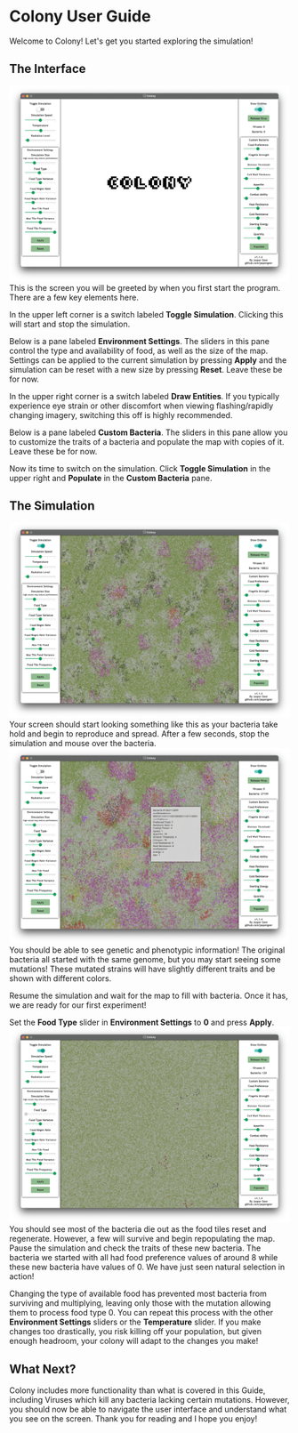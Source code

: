 # Colony User Guide

Welcome to Colony! Let's get you started exploring the simulation!

## The Interface
![](interface.png)
This is the screen you will be greeted by when you first start the program. There are a few key elements here.

In the upper left corner is a switch labeled **Toggle Simulation**. Clicking this will start and stop the simulation.

Below is a pane labeled **Environment Settings**. The sliders in this pane control the type and availability of food, as
well as the size of the map. Settings can be applied to the current simulation by pressing **Apply** and the simulation
can be reset with a new size by pressing **Reset**. Leave these be for now.

In the upper right corner is a switch labeled **Draw Entities**. If you typically experience eye strain or other
discomfort when viewing flashing/rapidly changing imagery, switching this off is highly recommended.

Below is a pane labeled **Custom Bacteria**. The sliders in this pane allow you to customize the traits of a bacteria
and populate the map with copies of it. Leave these be for now.

Now its time to switch on the simulation. Click **Toggle Simulation** in the upper right and **Populate** in the
**Custom Bacteria** pane.

## The Simulation
![](simulation.png)
Your screen should start looking something like this as your bacteria take hold and begin to reproduce and spread. After
a few seconds, stop the simulation and mouse over the bacteria.
![](mouseover.png)
You should be able to see genetic and phenotypic information! The original bacteria all started with the same genome, but
you may start seeing some mutations! These mutated strains will have slightly different traits and be shown with
different colors.

Resume the simulation and wait for the map to fill with bacteria. Once it has, we are ready for our first experiment!

Set the **Food Type** slider in **Environment Settings** to **0** and press **Apply**.
![](changefood.png)
You should see most of the bacteria die out as the food tiles reset and regenerate. However, a few will survive and
begin repopulating the map. Pause the simulation and check the traits of these new bacteria. The bacteria we started
with all had food preference values of around 8 while these new bacteria have values of 0. We have just seen natural
selection in action!

Changing the type of available food has prevented most bacteria from surviving and multiplying, leaving only those with
the mutation allowing them to process food type 0. You can repeat this process with the other **Environment Settings**
sliders or the **Temperature** slider. If you make changes too drastically, you risk killing off your population, but
given enough headroom, your colony will adapt to the changes you make!

## What Next?
Colony includes more functionality than what is covered in this Guide, including Viruses which kill any bacteria lacking
certain mutations. However, you should now be able to navigate the user interface and understand what you see on the
screen. Thank you for reading and I hope you enjoy!
